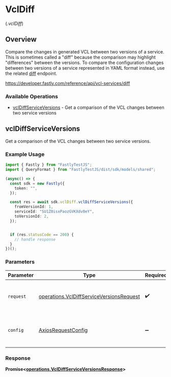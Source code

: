 # VclDiff
(*.vclDiff*)

## Overview

Compare the changes in generated VCL between two versions of a service. This is sometimes called a "diff" because the comparison may highlight "differences" between the versions. To compare the configuration changes between two versions of a service represented in YAML format instead, use the related [diff](/reference/api/utils/diff/#diff-service-versions) endpoint.

<https://developer.fastly.com/reference/api/vcl-services/diff>
### Available Operations

* [vclDiffServiceVersions](#vcldiffserviceversions) - Get a comparison of the VCL changes between two service versions

## vclDiffServiceVersions

Get a comparison of the VCL changes between two service versions.

### Example Usage

```typescript
import { Fastly } from "FastlyTestJS";
import { QueryFormat } from "FastlyTestJS/dist/sdk/models/shared";

(async() => {
  const sdk = new Fastly({
    token: "",
  });

  const res = await sdk.vclDiff.vclDiffServiceVersions({
    fromVersionId: 1,
    serviceId: "SU1Z0isxPaozGVKXdv0eY",
    toVersionId: 2,
  });


  if (res.statusCode == 200) {
    // handle response
  }
})();
```

### Parameters

| Parameter                                                                                            | Type                                                                                                 | Required                                                                                             | Description                                                                                          |
| ---------------------------------------------------------------------------------------------------- | ---------------------------------------------------------------------------------------------------- | ---------------------------------------------------------------------------------------------------- | ---------------------------------------------------------------------------------------------------- |
| `request`                                                                                            | [operations.VclDiffServiceVersionsRequest](../../models/operations/vcldiffserviceversionsrequest.md) | :heavy_check_mark:                                                                                   | The request object to use for the request.                                                           |
| `config`                                                                                             | [AxiosRequestConfig](https://axios-http.com/docs/req_config)                                         | :heavy_minus_sign:                                                                                   | Available config options for making requests.                                                        |


### Response

**Promise<[operations.VclDiffServiceVersionsResponse](../../models/operations/vcldiffserviceversionsresponse.md)>**

